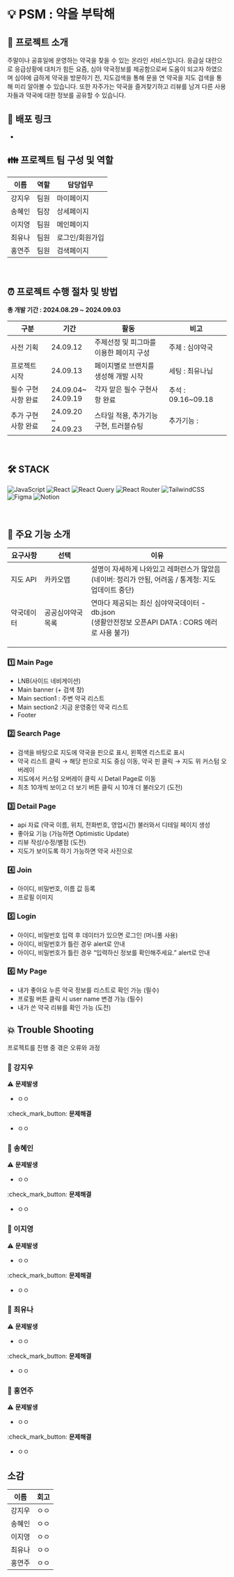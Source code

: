 # :bulb: PSM : 약을 부탁해

## :tada: 프로젝트 소개

주말이나 공휴일에 운영하는 약국을 찾을 수 있는 온라인 서비스입니다. 응급실 대란으로 응급상황에 대처가 힘든 요즘, 심야 약국정보를 제공함으로써 도움이 되고자 하였으며 심야에 급하게 약국을 방문하기 전, 지도검색을 통해 문을 연 약국을 지도 검색을 통해 미리 알아볼 수 있습니다. 또한 자주가는 약국을 즐겨찾기하고 리뷰를 남겨 다른 사용자들과 약국에 대한 정보를 공유할 수 있습니다.

## :rocket: 배포 링크

-

## :family: 프로젝트 팀 구성 및 역할

| 이름   | 역할 | 담당업무        |
| ------ | ---- | --------------- |
| 강지우 | 팀원 | 마이페이지      |
| 송혜인 | 팀장 | 상세페이지      |
| 이지영 | 팀원 | 메인페이지      |
| 최유나 | 팀원 | 로그인/회원가입 |
| 홍연주 | 팀원 | 검색페이지      |

<br>

## :alarm_clock: 프로젝트 수행 절차 및 방법

**총 개발 기간 : 2024.08.29 ~ 2024.09.03**

| 구분                | 기간                    | 활동                                    | 비고               |
| ------------------- | ----------------------- | --------------------------------------- | ------------------ |
| 사전 기획           | 24.09.12                | 주제선정 및 피그마를 이용한 페이지 구성 | 주제 : 심야약국    |
| 프로젝트 시작       | 24.09.13                | 페이지별로 브랜치를 생성해 개발 시작    | 세팅 : 최유나님    |
| 필수 구현 사항 완료 | 24.09.04~<br/>24.09.19  | 각자 맡은 필수 구현사항 완료            | 추석 : 09.16~09.18 |
| 추가 구현 사항 완료 | 24.09.20 ~<br/>24.09.23 | 스타일 적용, 추가기능 구현, 트러블슈팅  | 추가기능 :         |

<br>

## :hammer_and_wrench: STACK

![JavaScript](https://img.shields.io/badge/javascript-%23323330.svg?style=for-the-badge&logo=javascript&logoColor=%23F7DF1E)
![React](https://img.shields.io/badge/react-%2320232a.svg?style=for-the-badge&logo=react&logoColor=%2361DAFB)
![React Query](https://img.shields.io/badge/-React%20Query-FF4154?style=for-the-badge&logo=react%20query&logoColor=white)
![React Router](https://img.shields.io/badge/React_Router-CA4245?style=for-the-badge&logo=react-router&logoColor=white)
![TailwindCSS](https://img.shields.io/badge/tailwindcss-%2338B2AC.svg?style=for-the-badge&logo=tailwind-css&logoColor=white)
![Figma](https://img.shields.io/badge/figma-%23F24E1E.svg?style=for-the-badge&logo=figma&logoColor=white)
![Notion](https://img.shields.io/badge/Notion-%23000000.svg?style=for-the-badge&logo=notion&logoColor=white)

<br>

## :receipt: 주요 기능 소개

| 요구사항   | 선택             | 이유                                                                                                     |
| ---------- | ---------------- | -------------------------------------------------------------------------------------------------------- |
| 지도 API   | 카카오맵         | 설명이 자세하게 나와있고 레퍼런스가 많았음<br>(네이버: 정리가 안됨, 어려움 / 통계청: 지도 업데이트 중단) |
| 약국데이터 | 공공심야약국목록 | 연마다 제공되는 최신 심야약국데이터 - db.json<br>(생활안전정보 오픈API DATA : CORS 에러로 사용 불가)     |
|            |                  |                                                                                                          |
|            |                  |                                                                                                          |
|            |                  |                                                                                                          |

### :one: Main Page

- LNB(사이드 네비게이션)
- Main banner (+ 검색 창)
- Main section1 : 주변 약국 리스트
- Main section2 :지금 운영중인 약국 리스트
- Footer

### :two: Search Page

- 검색을 바탕으로 지도에 약국을 핀으로 표시, 왼쪽엔 리스트로 표시
- 약국 리스트 클릭 → 해당 핀으로 지도 중심 이동, 약국 핀 클릭 → 지도 위 커스텀 오버레이
- 지도에서 커스텀 오버레이 클릭 시 Detail Page로 이동
- 최초 10개씩 보이고 더 보기 버튼 클릭 시 10개 더 불러오기 (도전)

### :three: Detail Page

- api 자료 (약국 이름, 위치, 전화번호, 영업시간) 불러와서 디테일 페이지 생성
- 좋아요 기능 (가능하면 Optimistic Update)
- 리뷰 작성/수정/별점 (도전)
- 지도가 보이도록 하기 가능하면 약국 사진으로

### :four: Join

- 아이디, 비밀번호, 이름 값 등록
- 프로필 이미지

### :five: Login

- 아이디, 비밀번호 입력 후 데이터가 있으면 로그인 (머니풀 사용)
- 아이디, 비밀번호가 틀린 경우 alert로 안내
- 아이디, 비밀번호가 틀린 경우 “입력하신 정보를 확인해주세요.” alert로 안내

### :six: My Page

- 내가 좋아요 누른 약국 정보를 리스트로 확인 가능 (필수)
- 프로필 버튼 클릭 시 user name 변경 가능 (필수)
- 내가 쓴 약국 리뷰를 확인 가능 (도전)

## :collision: Trouble Shooting

프로젝트를 진행 중 겪은 오류와 과정

### :pushpin: 강지우

:warning: **문제발생**

- ㅇㅇ

:check_mark_button: **문제해결**

- ㅇㅇ

### :pushpin: 송혜인

:warning: **문제발생**

- ㅇㅇ

:check_mark_button: **문제해결**

- ㅇㅇ

### :pushpin: 이지영

:warning: **문제발생**

- ㅇㅇ

:check_mark_button: **문제해결**

- ㅇㅇ

### :pushpin: 최유나

:warning: **문제발생**

- ㅇㅇ

:check_mark_button: **문제해결**

- ㅇㅇ

### :pushpin: 홍연주

:warning: **문제발생**

- ㅇㅇ

:check_mark_button: **문제해결**

- ㅇㅇ

## 소감

| 이름   | 회고 |
| ------ | ---- |
| 강지우 | ㅇㅇ |
| 송혜인 | ㅇㅇ |
| 이지영 | ㅇㅇ |
| 최유나 | ㅇㅇ |
| 홍연주 | ㅇㅇ |
